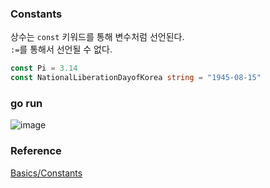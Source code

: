 ### Constants
상수는 `const` 키워드를 통해 변수처럼 선언된다.<br>
`:=`를 통해서 선언될 수 없다.<br>
```go
const Pi = 3.14
const NationalLiberationDayofKorea string = "1945-08-15"
```

### go run
![image](https://github.com/user-attachments/assets/eaf65b54-6012-4323-b0fc-89f44e6e5eff)

### Reference
[Basics/Constants](https://go.dev/tour/basics/15)<br>
